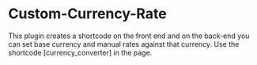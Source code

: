 # Custom-Currency-Rate
This plugin creates a shortcode on the front end and on the back-end you can set base currency and manual rates against that currency. Use the shortcode [currency_converter] in the page.
